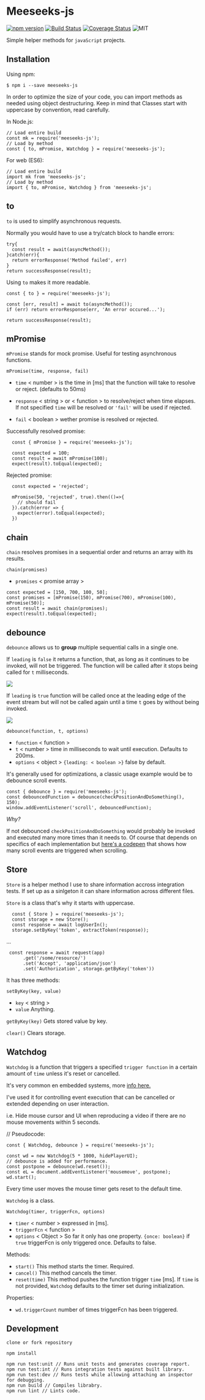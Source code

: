 # Meeseeks-js
[![npm version](https://badge.fury.io/js/meeseeks-js.svg)](https://badge.fury.io/js/meeseeks-js)
[![Build Status](https://travis-ci.com/sergioavazquez/meeseeks-js.svg?branch=master)](https://travis-ci.com/sergioavazquez/meeseeks-js)
[![Coverage Status](https://coveralls.io/repos/github/sergioavazquez/meeseeks-js/badge.svg?branch=master)](https://coveralls.io/github/sergioavazquez/meeseeks-js?branch=master)
![MIT](https://badgen.net/badge/license/MIT/blue)


Simple helper methods for `javaScript` projects.


## Installation

Using npm:
```
$ npm i --save meeseeks-js
```

In order to optimize the size of your code, you can import methods as needed using object destructuring. Keep in mind that Classes start with uppercase by convention, read carefully.

In Node.js:

```
// Load entire build
const mk = require('meeseeks-js');
// Load by method
const { to, mPromise, Watchdog } = require('meeseeks-js');
```

For web (ES6):

```
// Load entire build
import mk from 'meeseeks-js';
// Load by method
import { to, mPromise, Watchdog } from 'meeseeks-js';
```

## to

`to` is used to simplify asynchronous requests.

Normally you would have to use a try/catch block to handle errors:

```
try{
  const result = await(asyncMethod());
}catch(err){
  return errorResponse('Method failed', err)
}
return successResponse(result);
```

Using `to` makes it more readable.

```
const { to } = require('meeseeks-js');

const [err, result] = await to(asyncMethod());
if (err) return errorResponse(err, 'An error occured...');

return successResponse(result);
```

## mPromise

`mPromise` stands for mock promise. Useful for testing asynchronous functions.

`mPromise(time, response, fail)`

- `time` < number > is the time in [ms] that the function will take to resolve or reject. (defaults to 50ms)

- `response` < string > or < function > to resolve/reject when time elapses. If not specified `time` will be resolved or `'fail'` will be used if rejected.

- `fail` < boolean > wether promise is resolved or rejected.


Successfully resolved promise:
```
  const { mPromise } = require('meeseeks-js');

  const expected = 100;
  const result = await mPromise(100);
  expect(result).toEqual(expected);
```

Rejected promise:
```
  const expected = 'rejected';

  mPromise(50, 'rejected', true).then(()=>{
    // should fail
  }).catch(error => {
    expect(error).toEqual(expected);
  })
```

## chain

`chain` resolves promises in a sequential order and returns an array with its results.

`chain(promises)`

- `promises` < promise array >

```
const expected = [150, 700, 100, 50];
const promises = [mPromise(150), mPromise(700), mPromise(100), mPromise(50)];
const result = await chain(promises);
expect(result).toEqual(expected);
```

## debounce

`debounce` allows us to __group__ multiple sequential calls in a single one.

If `leading` is `false` it returns a function, that, as long as it continues to be invoked, will not be triggered. The function will be called after it stops being called for `t` milliseconds.

![](https://css-tricks.com/wp-content/uploads/2016/04/debounce.png)

If `leading` is `true` function will be called once at the leading edge of the event stream but will not be called again until a time `t` goes by without being invoked.

![](https://css-tricks.com/wp-content/uploads/2016/04/debounce-leading.png)

`debounce(function, t, options)`

  - `function` < function >
  - `t` < number > time in milliseconds to wait until execution. Defaults to 200ms.
  - `options` < object > `{leading: < boolean >}` false by default.



It's generally used for optimizations, a classic usage example would be to debounce scroll events.

```
const { debounce } = require('meeseeks-js');
const debouncedFunction = debounce(checkPositionAndDoSomething(), 150);
window.addEventListener('scroll', debouncedFunction);
```
_Why?_

If not debounced `checkPositionAndDoSomething` would probably be invoked and executed many more times than it needs to. Of course that depends on specifics of each implementation but [here's a codepen](https://codepen.io/dcorb/pen/PZOZgB) that shows how many scroll events are triggered when scrolling.


## Store

`Store` is a helper method I use to share information accross integration tests. If set up as a sinlgeton it can share information across different files.

`Store` is a class that's why it starts with uppercase.

```
  const { Store } = require('meeseeks-js');
  const storage = new Store();
  const response = await logUserIn();
  storage.setByKey('token', extractToken(response));
```
...
```
 const response = await request(app)
      .get('/some/resource/')
      .set('Accept', 'application/json')
      .set('Authorization', storage.getByKey('token'))
```

It has three methods:

`setByKey(key, value)`
 - `key` < string >
 - `value` Anything.

`getByKey(key)` Gets stored value by key.

`clear()` Clears storage.

## Watchdog

`Watchdog` is a function that triggers a specified `trigger function` in a certain amount of `time` unless it's reset or cancelled.

It's very common en embedded systems, more [info here.](https://en.wikipedia.org/wiki/Watchdog_timer)

I've used it for controlling event execution that can be cancelled or extended depending on user interaction.

i.e. Hide mouse cursor and UI when reproducing a video if there are no mouse movements within 5 seconds.

// Pseudocode:
```
const { Watchdog, debounce } = require('meeseeks-js');

const wd = new Watchdog(5 * 1000, hidePlayerUI);
// debounce is added for performance.
const postpone = debounce(wd.reset());
const eL = document.addEventListener('mousemove', postpone);
wd.start();

```

Every time user moves the mouse timer gets reset to the default time.

`Watchdog` is a class.

`Watchdog(timer, triggerFcn, options)`

  - `timer` < number > expressed in [ms].
  - `triggerFcn` < function >
  - `options` < Object > So far it only has one property.
  `{once: boolean}` if `true` triggerFcn is only triggered once. Defaults to false.

Methods:

- `start()` This method starts the timer. Required.
- `cancel()` This method cancels the timer.
- `reset(time)` This method pushes the function trigger `time` [ms]. If `time` is not provided, `Watchdog` defaults to the timer set during initialization.

Properties:

- `wd.triggerCount` number of times triggerFcn has been triggered.


## Development

`clone or fork repository`
```
npm install

npm run test:unit // Runs unit tests and generates coverage report.
npm run test:int // Runs integration tests against built library.
npm run test:dev // Runs tests while allowing attaching an inspector for debugging.
npm run build // Compiles librabry.
npm run lint // Lints code.
```